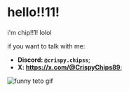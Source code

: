 # hello!!11!
i'm chip!!1! lolol
<img style="width: 16px;" src="https://i.pinimg.com/736x/d7/c5/2a/d7c52a6aaad38f3af4f06a14ef374af7.jpg"></img>

if you want to talk with me:
- **Discord: `@crispy.chipss`**;
- **X: https://x.com/@CrispyChips89**;

![funny teto gif](https://media1.tenor.com/m/Z_jHYKTiYFAAAAAd/kasane-teto.gif)
